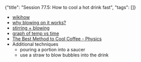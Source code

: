 {"title": "Session 77.5: How to cool a hot drink fast", "tags": []}
* [wikihow](https://www.wikihow.com/Cool-a-Hot-Drink-Quickly)
* [why blowing on it works?](https://www.forbes.com/sites/startswithabang/2016/02/02/why-does-blowing-on-your-hot-drink-cool-it-down-the-surprising-scientific-answer/)
* [stirring + blowing](https://www.thekitchn.com/how-to-cool-a-hot-beverage-the-105287)
* [graph of temp vs time](https://www.wired.com/2016/11/physics-says-best-way-deal-hot-coffee/)
* [The Best Method to Cool Coffee - Physics](https://medium.com/@Higgsino/fastest-way-to-cool-down-a-cup-of-coffee-79b4aacba8a4)
* Additional techniques
  * pouring a portion into a saucer
  * use a straw to blow bubbles into the drink

